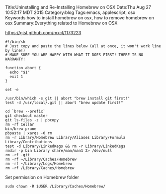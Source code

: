 Title:Uninstalling and Re-Installing Homebrew on OSX
Date:Thu Aug 27 10:52:17 MDT 2015
Category:blog 
Tags:emacs, applescript, osx
Keywords:how to install homebrew on osx, how to remove homebrew on osx
Summary:Everything related to Homebrew on OSX

https://gist.github.com/mxcl/1173223

    #!/bin/sh
    # Just copy and paste the lines below (all at once, it won't work line by line!)
    # MAKE SURE YOU ARE HAPPY WITH WHAT IT DOES FIRST! THERE IS NO WARRANTY!
    
    function abort {
      echo "$1"
      exit 1
    }
    
    set -e
    
    /usr/bin/which -s git || abort "brew install git first!"
    test -d /usr/local/.git || abort "brew update first!"
    
    cd `brew --prefix`
    git checkout master
    git ls-files -z | pbcopy
    rm -rf Cellar
    bin/brew prune
    pbpaste | xargs -0 rm
    rm -r Library/Homebrew Library/Aliases Library/Formula Library/Contributions 
    test -d Library/LinkedKegs && rm -r Library/LinkedKegs
    rmdir -p bin Library share/man/man1 2> /dev/null
    rm -rf .git
    rm -rf ~/Library/Caches/Homebrew
    rm -rf ~/Library/Logs/Homebrew
    rm -rf /Library/Caches/Homebrew

Set permission on Homebrew folder

    sudo chown -R $USER /Library/Caches/Homebrew/
